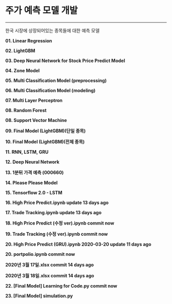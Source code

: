 # 주가 예측 모델 개발
---

한국 시장에 상장되어있는 종목들에 대한 예측 모델

**01. Linear Regression**

**02. LightGBM**

**03. Deep Neural Network for Stock Price Predict Model**

**04. Zone Model**

**05. Multi Classification Model (preprocessing)**

**06. Multi Classification Model (modeling)**

**07. Multi Layer Perceptron**

**08. Random Forest**

**08. Support Vector Machine**

**09. Final Model (LightGBM)(단일 종목)**

**10. Final Model (LightGBM)(전체 종목)**

**11. RNN, LSTM, GRU**

**12. Deep Neural Network**

**13. 1분뒤 가격 예측 (000660)**

**14. Please Please Model**

**15. Tensorflow 2.0 - LSTM**

**16. High Price Predict.ipynb	update	13 days ago**

**17. Trade Tracking.ipynb	update	13 days ago**

**18. High Price Predict (수정 ver).ipynb	commit	now**

**19. Trade Tracking (수정 ver).ipynb	commit	now**

**20. High Price Predict (GRU).ipynb	2020-03-20 update	11 days ago**

**20. portpolio.ipynb	commit	now**

**2020년 3월 17일.xlsx	commit	14 days ago**

**2020년 3월 18일.xlsx	commit	14 days ago**

**22. [Final Model] Learning for Code.py	commit	now**

**23. [Final Model] simulation.py**
